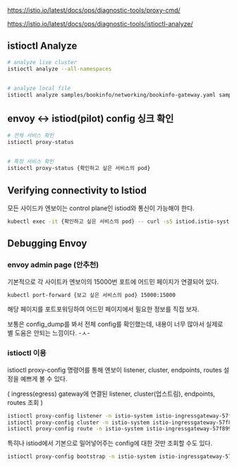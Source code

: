 https://istio.io/latest/docs/ops/diagnostic-tools/proxy-cmd/

https://istio.io/latest/docs/ops/diagnostic-tools/istioctl-analyze/

## istioctl Analyze
```bash
# analyze live cluster
istioctl analyze --all-namespaces
 
 
# analyze local file
istioctl analyze samples/bookinfo/networking/bookinfo-gateway.yaml samples/bookinfo/networking/destination-rule-all.yaml
```

## envoy ↔ istiod(pilot) config 싱크 확인
```bash
# 전체 서비스 확인
istioctl proxy-status
 
 
# 특정 서비스 확인
istioctl proxy-status {확인하고 싶은 서비스의 pod}
```


## Verifying connectivity to Istiod
모든 사이드카 엔보이는 control plane인 istiod와 통신이 가능해야 한다. 
```bash
kubectl exec -it {확인하고 싶은 서비스의 pod} -- curl -sS istiod.istio-system:15014/debug/endpointz
```

## Debugging Envoy 
### envoy admin page (안추천)
기본적으로 각 사이트카 엔보이의 15000번 포트에 어드민 페이지가 연결되어 있다. 
```bash
kubectl port-forward {보고 싶은 서비스의 pod} 15000:15000
```

해당 페이지를 포트포워딩하여 어드민 페이지에서 필요한 정보를 직접 보자. 

보통은 config_dump를 봐서 전체 config를 확인했는데, 내용이 너무 많아서 실제로 별 도움은 안되는 느낌이다. -ㅅ-



### istioctl 이용
istioctl proxy-config 명령어를 통해 엔보이 listener, cluster, endpoints, routes 설정을 예쁘게 볼 수 있다. 

( ingress(egress) gateway에 연결된  listener, cluster(업스트림), endpoints, routes 조회 )

```bash
istioctl proxy-config listener -n istio-system istio-ingressgateway-57f8997d4-rmrtk
istioctl proxy-config cluster -n istio-system istio-ingressgateway-57f8997d4-rmrtk
istioctl proxy-config route -n istio-system istio-ingressgateway-57f8997d4-rmrtk
```

특히나 istiod에서 기본으로 밀어넣어주는 config에 대한 것만 조회할 수도 있다. 
```bash
istioctl proxy-config bootstrap -n istio-system istio-ingressgateway-57f8997d4-rmrtk
```
